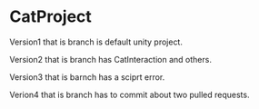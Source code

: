 # CatProject
Version1 that is branch is default unity project.

Version2 that is branch has CatInteraction and others.

Version3 that is barnch has a sciprt error.

Verion4 that is branch has to commit about two pulled requests.
